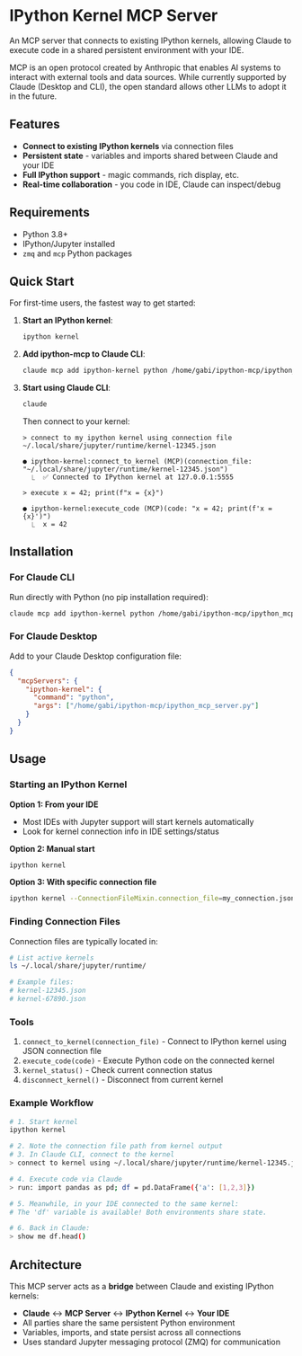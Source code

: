 # IPython Kernel MCP Server

An MCP server that connects to existing IPython kernels, allowing Claude to execute code in a shared persistent environment with your IDE.

MCP is an open protocol created by Anthropic that enables AI systems to interact with external tools and data sources. While currently supported by Claude (Desktop and CLI), the open standard allows other LLMs to adopt it in the future.

## Features

- **Connect to existing IPython kernels** via connection files
- **Persistent state** - variables and imports shared between Claude and your IDE
- **Full IPython support** - magic commands, rich display, etc.
- **Real-time collaboration** - you code in IDE, Claude can inspect/debug

## Requirements

- Python 3.8+
- IPython/Jupyter installed
- `zmq` and `mcp` Python packages

## Quick Start

For first-time users, the fastest way to get started:

1. **Start an IPython kernel**:
   ```bash
   ipython kernel
   ```

2. **Add ipython-mcp to Claude CLI**:
   ```bash
   claude mcp add ipython-kernel python /home/gabi/ipython-mcp/ipython_mcp_server.py
   ```

3. **Start using Claude CLI**:
   ```bash
   claude
   ```
   Then connect to your kernel:
   ```
   > connect to my ipython kernel using connection file ~/.local/share/jupyter/runtime/kernel-12345.json
   
   ● ipython-kernel:connect_to_kernel (MCP)(connection_file: "~/.local/share/jupyter/runtime/kernel-12345.json")
     ⎿  ✅ Connected to IPython kernel at 127.0.0.1:5555
   
   > execute x = 42; print(f"x = {x}")
   
   ● ipython-kernel:execute_code (MCP)(code: "x = 42; print(f'x = {x}')")
     ⎿  x = 42
   ```

## Installation

### For Claude CLI

Run directly with Python (no pip installation required):

```bash
claude mcp add ipython-kernel python /home/gabi/ipython-mcp/ipython_mcp_server.py
```

### For Claude Desktop

Add to your Claude Desktop configuration file:

```json
{
  "mcpServers": {
    "ipython-kernel": {
      "command": "python",
      "args": ["/home/gabi/ipython-mcp/ipython_mcp_server.py"]
    }
  }
}
```

## Usage

### Starting an IPython Kernel

**Option 1: From your IDE**
- Most IDEs with Jupyter support will start kernels automatically
- Look for kernel connection info in IDE settings/status

**Option 2: Manual start**
```bash
ipython kernel
```

**Option 3: With specific connection file**
```bash
ipython kernel --ConnectionFileMixin.connection_file=my_connection.json
```

### Finding Connection Files

Connection files are typically located in:
```bash
# List active kernels
ls ~/.local/share/jupyter/runtime/

# Example files:
# kernel-12345.json
# kernel-67890.json
```

### Tools

1. `connect_to_kernel(connection_file)` - Connect to IPython kernel using JSON connection file
2. `execute_code(code)` - Execute Python code on the connected kernel  
3. `kernel_status()` - Check current connection status
4. `disconnect_kernel()` - Disconnect from current kernel

### Example Workflow

```bash
# 1. Start kernel
ipython kernel

# 2. Note the connection file path from kernel output
# 3. In Claude CLI, connect to the kernel
> connect to kernel using ~/.local/share/jupyter/runtime/kernel-12345.json

# 4. Execute code via Claude
> run: import pandas as pd; df = pd.DataFrame({'a': [1,2,3]})

# 5. Meanwhile, in your IDE connected to the same kernel:
# The 'df' variable is available! Both environments share state.

# 6. Back in Claude:
> show me df.head()
```

## Architecture

This MCP server acts as a **bridge** between Claude and existing IPython kernels:

- **Claude** ↔ **MCP Server** ↔ **IPython Kernel** ↔ **Your IDE**
- All parties share the same persistent Python environment
- Variables, imports, and state persist across all connections
- Uses standard Jupyter messaging protocol (ZMQ) for communication